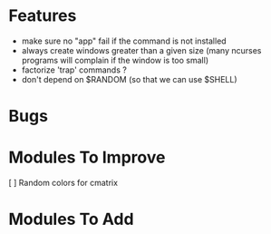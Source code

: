 # Features
* make sure no "app" fail if the command is not installed
* always create windows greater than a given size
  (many ncurses programs will complain if the window is too small)
* factorize 'trap' commands ?
* don't depend on $RANDOM (so that we can use $SHELL)

# Bugs

# Modules To Improve
[ ] Random colors for cmatrix

# Modules To Add

